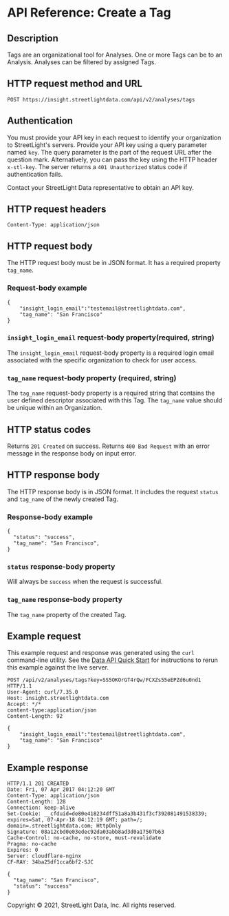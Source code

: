 # API Reference: Create a Tag

## Description

Tags are an organizational tool for Analyses. One or more Tags can be to an Analysis. Analyses can be filtered by assigned Tags.

## HTTP request method and URL

    POST https://insight.streetlightdata.com/api/v2/analyses/tags

## Authentication

You must provide your API key in each request to identify your organization to StreetLight's servers. Provide your API key using a query parameter named `key`. The query parameter is the part of the request URL after the question mark. Alternatively, you can pass the key using the HTTP header `x-stl-key`. The server returns a `401 Unauthorized` status code if authentication fails.

Contact your StreetLight Data representative to obtain an API key.

## HTTP request headers

    Content-Type: application/json

## HTTP request body

The HTTP request body must be in JSON format. It has a required property `tag_name`.

### Request-body example

    {
        "insight_login_email":"testemail@streetlightdata.com",
        "tag_name": "San Francisco"
    }

### `insight_login_email` request-body property(required, string)

The `insight_login_email` request-body property is a required login email associated with the specific organization to check for user access.

### `tag_name` request-body property (required, string)

The `tag_name` request-body property is a required string that contains the user defined descriptor associated with this Tag. The `tag_name` value should be unique within an Organization.

## HTTP status codes

Returns `201 Created` on success. Returns `400 Bad Request` with an error message in the response body on input error.

## HTTP response body

The HTTP response body is in JSON format. It includes the request `status` and `tag_name` of the newly created Tag.

### Response-body example

    {
      "status": "success",
      "tag_name": "San Francisco",
    }

### `status` response-body property

Will always be `success` when the request is successful.

### `tag_name` response-body property

The `tag_name` property of the created Tag.

## Example request

This example request and response was generated using the `curl` command-line utility. See the [Data API Quick Start](../quickstart) for instructions to rerun this example against the live server.

    POST /api/v2/analyses/tags?key=SS5OKOrGT4rQw/FCXZs55eEPZd6u0nd1 HTTP/1.1
    User-Agent: curl/7.35.0
    Host: insight.streetlightdata.com
    Accept: */*
    content-type:application/json
    Content-Length: 92

    {
        "insight_login_email":"testemail@streetlightdata.com",
        "tag_name": "San Francisco"
    }

## Example response

    HTTP/1.1 201 CREATED
    Date: Fri, 07 Apr 2017 04:12:20 GMT
    Content-Type: application/json
    Content-Length: 128
    Connection: keep-alive
    Set-Cookie: __cfduid=de80e418234dff51a8a3b431f3cf392081491538339; expires=Sat, 07-Apr-18 04:12:19 GMT; path=/; domain=.streetlightdata.com; HttpOnly
    Signature: 08a12cbd0e03edec92da03abb8ad3d0a17507b63
    Cache-Control: no-cache, no-store, must-revalidate
    Pragma: no-cache
    Expires: 0
    Server: cloudflare-nginx
    CF-RAY: 34ba25df1cca6bf2-SJC

    {
      "tag_name": "San Francisco",
      "status": "success"
    }


Copyright &copy; 2021, StreetLight Data, Inc. All rights reserved.

